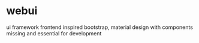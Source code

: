 # webui
ui framework frontend inspired bootstrap, material design with components missing and essential for development
